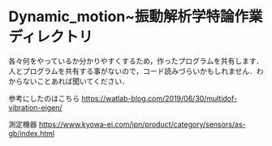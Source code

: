 # Dynamic_motion~振動解析学特論作業ディレクトリ
各々何をやっているか分かりやすくするため，作ったプログラムを共有します．
人とプログラムを共有する事がないので，コード読みづらいかもしれません．わからないことあれば聞いてください．

参考にしたのはこちら
https://watlab-blog.com/2019/06/30/multidof-vibration-eigen/

測定機器
https://www.kyowa-ei.com/jpn/product/category/sensors/as-gb/index.html
